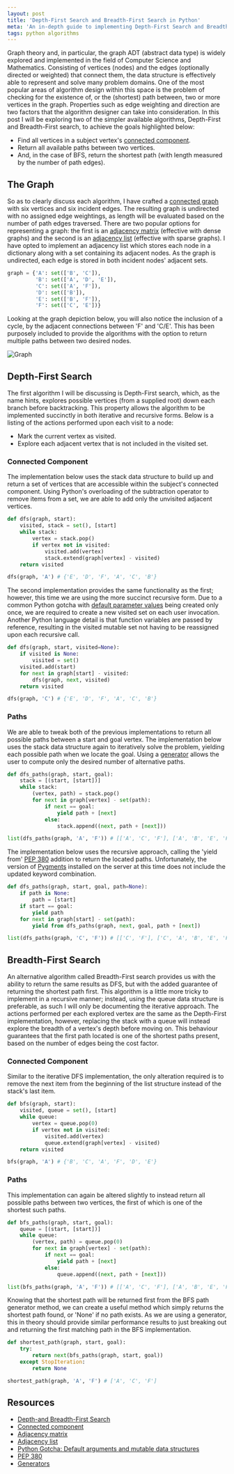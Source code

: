 ```yaml
---
layout: post
title: 'Depth-First Search and Breadth-First Search in Python'
meta: 'An in-depth guide to implementing Depth-First Search and Breadth-First Search in Python, exploring graph theory, connected components and pathfinding algorithms.'
tags: python algorithms
---
```


Graph theory and, in particular, the graph ADT (abstract data type) is widely explored and implemented in the field of Computer Science and Mathematics.
Consisting of vertices (nodes) and the edges (optionally directed or weighted) that connect them, the data structure is effectively able to represent and solve many problem domains.
One of the most popular areas of algorithm design within this space is the problem of checking for the existence of, or the (shortest) path between, two or more vertices in the graph. <!--more-->
Properties such as edge weighting and direction are two factors that the algorithm designer can take into consideration.
In this post I will be exploring two of the simpler available algorithms, Depth-First and Breadth-First search, to achieve the goals highlighted below:

- Find all vertices in a subject vertex's [connected component](<http://en.wikipedia.org/wiki/Connected_component_(graph_theory)>).
- Return all available paths between two vertices.
- And, in the case of BFS, return the shortest path (with length measured by the number of path edges).

## The Graph

So as to clearly discuss each algorithm, I have crafted a [connected graph](http://mathworld.wolfram.com/ConnectedGraph.html) with six vertices and six incident edges.
The resulting graph is undirected with no assigned edge weightings, as length will be evaluated based on the number of path edges traversed.
There are two popular options for representing a graph: the first is an [adjacency matrix](http://en.wikipedia.org/wiki/Adjacency_matrix) (effective with dense graphs) and the second is an [adjacency list](http://en.wikipedia.org/wiki/Adjacency_list) (effective with sparse graphs).
I have opted to implement an adjacency list which stores each node in a dictionary along with a set containing its adjacent nodes.
As the graph is undirected, each edge is stored in both incident nodes' adjacent sets.

```python
graph = {'A': set(['B', 'C']),
         'B': set(['A', 'D', 'E']),
         'C': set(['A', 'F']),
         'D': set(['B']),
         'E': set(['B', 'F']),
         'F': set(['C', 'E'])}
```

Looking at the graph depiction below, you will also notice the inclusion of a cycle, by the adjacent connections between 'F' and 'C/E'.
This has been purposely included to provide the algorithms with the option to return multiple paths between two desired nodes.

![Graph](/uploads/depth-first-search-and-breadth-first-search-in-python/graph.png)

## Depth-First Search

The first algorithm I will be discussing is Depth-First search, which, as the name hints, explores possible vertices (from a supplied root) down each branch before backtracking.
This property allows the algorithm to be implemented succinctly in both iterative and recursive forms.
Below is a listing of the actions performed upon each visit to a node:

- Mark the current vertex as visited.
- Explore each adjacent vertex that is not included in the visited set.

### Connected Component

The implementation below uses the stack data structure to build up and return a set of vertices that are accessible within the subject's connected component.
Using Python's overloading of the subtraction operator to remove items from a set, we are able to add only the unvisited adjacent vertices.

```python
def dfs(graph, start):
    visited, stack = set(), [start]
    while stack:
        vertex = stack.pop()
        if vertex not in visited:
            visited.add(vertex)
            stack.extend(graph[vertex] - visited)
    return visited

dfs(graph, 'A') # {'E', 'D', 'F', 'A', 'C', 'B'}
```

The second implementation provides the same functionality as the first; however, this time we are using the more succinct recursive form.
Due to a common Python gotcha with [default parameter values](http://developmentality.wordpress.com/2010/08/23/python-gotcha-default-arguments/) being created only once, we are required to create a new visited set on each user invocation.
Another Python language detail is that function variables are passed by reference, resulting in the visited mutable set not having to be reassigned upon each recursive call.

```python
def dfs(graph, start, visited=None):
    if visited is None:
        visited = set()
    visited.add(start)
    for next in graph[start] - visited:
        dfs(graph, next, visited)
    return visited

dfs(graph, 'C') # {'E', 'D', 'F', 'A', 'C', 'B'}
```

### Paths

We are able to tweak both of the previous implementations to return all possible paths between a start and goal vertex.
The implementation below uses the stack data structure again to iteratively solve the problem, yielding each possible path when we locate the goal.
Using a [generator](https://wiki.python.org/moin/Generators) allows the user to compute only the desired number of alternative paths.

```python
def dfs_paths(graph, start, goal):
    stack = [(start, [start])]
    while stack:
        (vertex, path) = stack.pop()
        for next in graph[vertex] - set(path):
            if next == goal:
                yield path + [next]
            else:
                stack.append((next, path + [next]))

list(dfs_paths(graph, 'A', 'F')) # [['A', 'C', 'F'], ['A', 'B', 'E', 'F']]
```

The implementation below uses the recursive approach, calling the 'yield from' [PEP 380](http://legacy.python.org/dev/peps/pep-0380/) addition to return the located paths.
Unfortunately, the version of [Pygments](http://pygments.org/) installed on the server at this time does not include the updated keyword combination.

```python
def dfs_paths(graph, start, goal, path=None):
    if path is None:
        path = [start]
    if start == goal:
        yield path
    for next in graph[start] - set(path):
        yield from dfs_paths(graph, next, goal, path + [next])

list(dfs_paths(graph, 'C', 'F')) # [['C', 'F'], ['C', 'A', 'B', 'E', 'F']]
```

## Breadth-First Search

An alternative algorithm called Breadth-First search provides us with the ability to return the same results as DFS, but with the added guarantee of returning the shortest path first.
This algorithm is a little more tricky to implement in a recursive manner; instead, using the queue data structure is preferable, as such I will only be documenting the iterative approach.
The actions performed per each explored vertex are the same as the Depth-First implementation, however, replacing the stack with a queue will instead explore the breadth of a vertex's depth before moving on.
This behaviour guarantees that the first path located is one of the shortest paths present, based on the number of edges being the cost factor.

### Connected Component

Similar to the iterative DFS implementation, the only alteration required is to remove the next item from the beginning of the list structure instead of the stack's last item.

```python
def bfs(graph, start):
    visited, queue = set(), [start]
    while queue:
        vertex = queue.pop(0)
        if vertex not in visited:
            visited.add(vertex)
            queue.extend(graph[vertex] - visited)
    return visited

bfs(graph, 'A') # {'B', 'C', 'A', 'F', 'D', 'E'}
```

### Paths

This implementation can again be altered slightly to instead return all possible paths between two vertices, the first of which is one of the shortest such paths.

```python
def bfs_paths(graph, start, goal):
    queue = [(start, [start])]
    while queue:
        (vertex, path) = queue.pop(0)
        for next in graph[vertex] - set(path):
            if next == goal:
                yield path + [next]
            else:
                queue.append((next, path + [next]))

list(bfs_paths(graph, 'A', 'F')) # [['A', 'C', 'F'], ['A', 'B', 'E', 'F']]
```

Knowing that the shortest path will be returned first from the BFS path generator method, we can create a useful method which simply returns the shortest path found, or 'None' if no path exists.
As we are using a generator, this in theory should provide similar performance results to just breaking out and returning the first matching path in the BFS implementation.

```python
def shortest_path(graph, start, goal):
    try:
        return next(bfs_paths(graph, start, goal))
    except StopIteration:
        return None

shortest_path(graph, 'A', 'F') # ['A', 'C', 'F']
```

## Resources

- [Depth-and Breadth-First Search](http://jeremykun.com/2013/01/22/depth-and-breadth-first-search/)
- [Connected component](<http://en.wikipedia.org/wiki/Connected_component_(graph_theory)>)
- [Adjacency matrix](http://en.wikipedia.org/wiki/Adjacency_matrix)
- [Adjacency list](http://en.wikipedia.org/wiki/Adjacency_list)
- [Python Gotcha: Default arguments and mutable data structures](http://developmentality.wordpress.com/2010/08/23/python-gotcha-default-arguments/)
- [PEP 380](http://legacy.python.org/dev/peps/pep-0380/)
- [Generators](https://wiki.python.org/moin/Generators)
